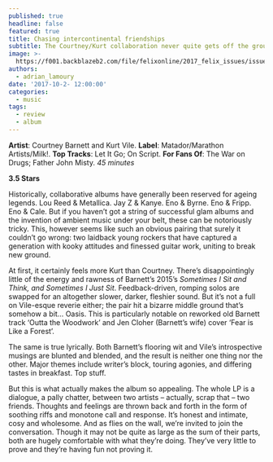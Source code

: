 ```yaml
---
published: true
headline: false
featured: true
title: Chasing intercontinental friendships
subtitle: The Courtney/Kurt collaboration never quite gets off the ground.
image: >-
  https://f001.backblazeb2.com/file/felixonline/2017_felix_issues/issue_1672/1672_music_courtney.jpg
authors:
  - adrian_lamoury
date: '2017-10-2- 12:00:00'
categories:
  - music
tags:
  - review
  - album
---
```

**Artist**: Courtney Barnett and Kurt Vile. **Label**: Matador/Marathon Artists/Milk!. **Top Tracks**: Let It Go; On Script. **For Fans Of**: The War on Drugs; Father John Misty. _45 minutes_

**3.5 Stars**

Historically, collaborative albums have generally been reserved for ageing legends. Lou Reed & Metallica. Jay Z & Kanye. Eno & Byrne. Eno & Fripp. Eno & Cale. But if you haven’t got a string of successful glam albums and the invention of ambient music under your belt, these can be notoriously tricky. This, however seems like such an obvious pairing that surely it couldn’t go wrong: two laidback young rockers that have captured a generation with kooky attitudes and finessed guitar work, uniting to break new ground.

At first, it certainly feels more Kurt than Courtney. There’s disappointingly little of the energy and rawness of Barnett’s 2015’s _Sometimes I Sit and Think, and Sometimes I Just Sit_. Feedback-driven, romping solos are swapped for an altogether slower, darker, fleshier sound. But it’s not a full on Vile-esque reverie either; the pair hit a bizarre middle ground that’s somehow a bit… Oasis. This is particularly notable on reworked old Barnett track ‘Outta the Woodwork’ and Jen Cloher (Barnett’s wife) cover ‘Fear is Like a Forest’. 

The same is true lyrically. Both Barnett’s flooring wit and Vile’s introspective musings are blunted and blended, and the result is neither one thing nor the other. Major themes include writer’s block, touring agonies, and differing tastes in breakfast. Top stuff.

But this is what actually makes the album so appealing. The whole LP is a dialogue, a pally chatter, between two artists – actually, scrap that – two friends. Thoughts and feelings are thrown back and forth in the form of soothing riffs and monotone call and response. It’s honest and intimate, cosy and wholesome. And as flies on the wall, we’re invited to join the conversation. Though it may not be quite as large as the sum of their parts, both are hugely comfortable with what they’re doing. They’ve very little to prove and they’re having fun not proving it. 